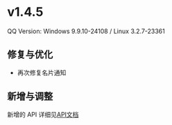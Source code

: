 # v1.4.5

QQ Version: Windows 9.9.10-24108 / Linux 3.2.7-23361

## 修复与优化
* 再次修复名片通知

## 新增与调整


新增的 API 详细见[API文档](https://napneko.github.io/zh-CN/develop/extends_api)

